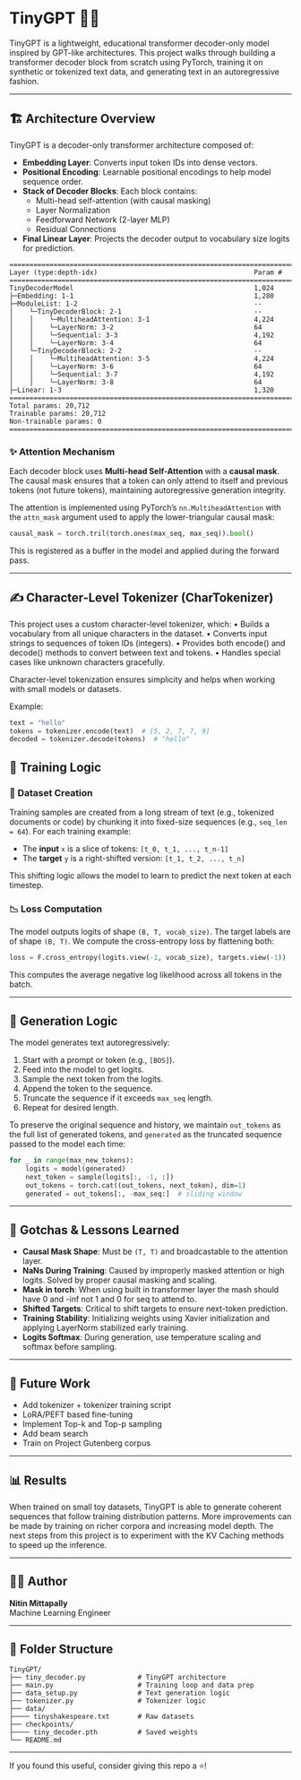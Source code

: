 # TinyGPT 🧠🔥

TinyGPT is a lightweight, educational transformer decoder-only model inspired by GPT-like architectures. This project walks through building a transformer decoder block from scratch using PyTorch, training it on synthetic or tokenized text data, and generating text in an autoregressive fashion.

---

## 🏗️ Architecture Overview

TinyGPT is a decoder-only transformer architecture composed of:

- **Embedding Layer**: Converts input token IDs into dense vectors.
- **Positional Encoding**: Learnable positional encodings to help model sequence order.
- **Stack of Decoder Blocks**: Each block contains:
  - Multi-head self-attention (with causal masking)
  - Layer Normalization
  - Feedforward Network (2-layer MLP)
  - Residual Connections
- **Final Linear Layer**: Projects the decoder output to vocabulary size logits for prediction.

```
=====================================================================================
Layer (type:depth-idx)                                       Param #
=====================================================================================
TinyDecoderModel                                             1,024
├─Embedding: 1-1                                             1,280
├─ModuleList: 1-2                                            --
│    └─TinyDecoderBlock: 2-1                                 --
│    │    └─MultiheadAttention: 3-1                          4,224
│    │    └─LayerNorm: 3-2                                   64
│    │    └─Sequential: 3-3                                  4,192
│    │    └─LayerNorm: 3-4                                   64
│    └─TinyDecoderBlock: 2-2                                 --
│    │    └─MultiheadAttention: 3-5                          4,224
│    │    └─LayerNorm: 3-6                                   64
│    │    └─Sequential: 3-7                                  4,192
│    │    └─LayerNorm: 3-8                                   64
├─Linear: 1-3                                                1,320
=====================================================================================
Total params: 20,712
Trainable params: 20,712
Non-trainable params: 0
=====================================================================================
```

### ✨ Attention Mechanism
Each decoder block uses **Multi-head Self-Attention** with a **causal mask**. The causal mask ensures that a token can only attend to itself and previous tokens (not future tokens), maintaining autoregressive generation integrity.

The attention is implemented using PyTorch’s `nn.MultiheadAttention` with the `attn_mask` argument used to apply the lower-triangular causal mask:

```python
causal_mask = torch.tril(torch.ones(max_seq, max_seq)).bool()
```

This is registered as a buffer in the model and applied during the forward pass.

---

## ✍️ Character-Level Tokenizer (CharTokenizer)

This project uses a custom character-level tokenizer, which:
	•	Builds a vocabulary from all unique characters in the dataset.
	•	Converts input strings to sequences of token IDs (integers).
	•	Provides both encode() and decode() methods to convert between text and tokens.
	•	Handles special cases like unknown characters gracefully.

Character-level tokenization ensures simplicity and helps when working with small models or datasets.

Example:
```python
text = "hello"
tokens = tokenizer.encode(text)  # [5, 2, 7, 7, 9]
decoded = tokenizer.decode(tokens)  # "hello"
```

## 🧪 Training Logic

### 🔄 Dataset Creation
Training samples are created from a long stream of text (e.g., tokenized documents or code) by chunking it into fixed-size sequences (e.g., `seq_len = 64`). For each training example:

- The **input** `x` is a slice of tokens: `[t_0, t_1, ..., t_n-1]`
- The **target** `y` is a right-shifted version: `[t_1, t_2, ..., t_n]`

This shifting logic allows the model to learn to predict the next token at each timestep.

### 📉 Loss Computation
The model outputs logits of shape `(B, T, vocab_size)`. The target labels are of shape `(B, T)`. We compute the cross-entropy loss by flattening both:

```python
loss = F.cross_entropy(logits.view(-1, vocab_size), targets.view(-1))
```

This computes the average negative log likelihood across all tokens in the batch.

---

## 🚀 Generation Logic

The model generates text autoregressively:

1. Start with a prompt or token (e.g., `[BOS]`).
2. Feed into the model to get logits.
3. Sample the next token from the logits.
4. Append the token to the sequence.
5. Truncate the sequence if it exceeds `max_seq` length.
6. Repeat for desired length.

To preserve the original sequence and history, we maintain `out_tokens` as the full list of generated tokens, and `generated` as the truncated sequence passed to the model each time:

```python
for _ in range(max_new_tokens):
    logits = model(generated)
    next_token = sample(logits[:, -1, :])
    out_tokens = torch.cat((out_tokens, next_token), dim=1)
    generated = out_tokens[:, -max_seq:]  # sliding window
```

---

## 🧠 Gotchas & Lessons Learned

- **Causal Mask Shape**: Must be `(T, T)` and broadcastable to the attention layer.
- **NaNs During Training**: Caused by improperly masked attention or high logits. Solved by proper causal masking and scaling.
- **Mask in torch**: When using built in transformer layer the mash should have 0 and -inf not 1 and 0 for seq to attend to.
- **Shifted Targets**: Critical to shift targets to ensure next-token prediction.
- **Training Stability**: Initializing weights using Xavier initialization and applying LayerNorm stabilized early training.
- **Logits Softmax**: During generation, use temperature scaling and softmax before sampling.

---

## 🧾 Future Work

- Add tokenizer + tokenizer training script
- LoRA/PEFT based fine-tuning
- Implement Top-k and Top-p sampling
- Add beam search
- Train on Project Gutenberg corpus

---

## 📊 Results

When trained on small toy datasets, TinyGPT is able to generate coherent sequences that follow training distribution patterns. More improvements can be made by training on richer corpora and increasing model depth. The next steps from this
project is to experiment with the KV Caching methods to speed up the inference. 

---

## 🧑‍💻 Author
**Nitin Mittapally**  
Machine Learning Engineer

---

## 📂 Folder Structure
```
TinyGPT/
├── tiny_decoder.py             # TinyGPT architecture
├── main.py                     # Training loop and data prep
├── data_setup.py               # Text generation logic
├── tokenizer.py                # Tokenizer logic
├── data/
├──── tinyshakespeare.txt       # Raw datasets
├── checkpoints/
├──── tiny_decoder.pth          # Saved weights
└── README.md
```

---

If you found this useful, consider giving this repo a ⭐!

